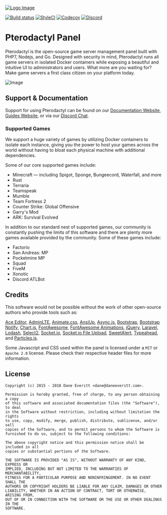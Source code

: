 [![Logo Image](https://cdn.pterodactyl.io/logos/new/pterodactyl_logo.png)](https://pterodactyl.io)

[![Build status](https://img.shields.io/travis/pterodactyl/panel/develop.svg?style=flat-square)](https://travis-ci.org/pterodactyl/panel)
[![StyleCI](https://styleci.io/repos/47508644/shield?branch=develop)](https://styleci.io/repos/47508644)
[![Codecov](https://img.shields.io/codecov/c/github/pterodactyl/panel/develop.svg?style=flat-square)](https://codecov.io/gh/Pterodactyl/Panel)
[![Discord](https://img.shields.io/discord/122900397965705216.svg?style=flat-square&label=Discord)](https://pterodactyl.io/discord)

# Pterodactyl Panel

Pterodactyl is the open-source game server management panel built with PHP7, Nodejs, and Go. Designed with security in mind, Pterodactyl runs all game servers in isolated Docker containers while exposing a beautiful and intuitive UI to administrators and users.
What more are you waiting for? Make game servers a first class citizen on your platform today.

![Image](https://cdn.pterodactyl.io/site-assets/mockup-macbook-grey.png)

## Support & Documentation
Support for using Pterodactyl can be found on our [Documentation Website](https://pterodactyl.io/project/introduction.html), [Guides Website](https://pterodactyl.io/community/about.html), or via our [Discord Chat](https://discord.gg/QRDZvVm).

### Supported Games
We support a huge variety of games by utilizing Docker containers to isolate each instance, giving you the power to host your games across the world without having to bloat each physical machine with additional dependencies.

Some of our core supported games include:

* Minecraft — including Spigot, Sponge, Bungeecord, Waterfall, and more
* Rust
* Terraria
* Teamspeak
* Mumble
* Team Fortress 2
* Counter Strike: Global Offensive
* Garry's Mod
* ARK: Survival Evolved

In addition to our standard nest of supported games, our community is constantly pushing the limits of this software and there are plenty more games available provided by the community. Some of these games include:

* Factorio
* San Andreas: MP
* Pocketmine MP
* Squad
* FiveM
* Xonotic
* Discord ATLBot

## Credits
This software would not be possible without the work of other open-source authors who provide tools such as:

[Ace Editor](https://ace.c9.io), [AdminLTE](https://almsaeedstudio.com), [Animate.css](http://daneden.github.io/animate.css/), [AnsiUp](https://github.com/drudru/ansi_up), [Async.js](https://github.com/caolan/async), 
[Bootstrap](http://getbootstrap.com), [Bootstrap Notify](http://bootstrap-notify.remabledesigns.com), [Chart.js](http://www.chartjs.org), [FontAwesome](http://fontawesome.io),
[FontAwesome Animations](https://github.com/l-lin/font-awesome-animation), [jQuery](http://jquery.com), [Laravel](https://laravel.com), [Lodash](https://lodash.com),
[Select2](https://select2.github.io), [Socket.io](http://socket.io), [Socket.io File Upload](https://github.com/vote539/socketio-file-upload), [SweetAlert](http://t4t5.github.io/sweetalert),
[Typeahead](https://github.com/bassjobsen/Bootstrap-3-Typeahead), and [Particles.js](http://vincentgarreau.com/particles.js).

Some Javascript and CSS used within the panel is licensed under a `MIT` or `Apache 2.0` license. Please check their respective header files for more information.

## License
```
Copyright (c) 2015 - 2018 Dane Everitt <dane@daneeveritt.com>.

Permission is hereby granted, free of charge, to any person obtaining a copy
of this software and associated documentation files (the "Software"), to deal
in the Software without restriction, including without limitation the rights
to use, copy, modify, merge, publish, distribute, sublicense, and/or sell
copies of the Software, and to permit persons to whom the Software is
furnished to do so, subject to the following conditions:

The above copyright notice and this permission notice shall be included in all
copies or substantial portions of the Software.

THE SOFTWARE IS PROVIDED "AS IS", WITHOUT WARRANTY OF ANY KIND, EXPRESS OR
IMPLIED, INCLUDING BUT NOT LIMITED TO THE WARRANTIES OF MERCHANTABILITY,
FITNESS FOR A PARTICULAR PURPOSE AND NONINFRINGEMENT. IN NO EVENT SHALL THE
AUTHORS OR COPYRIGHT HOLDERS BE LIABLE FOR ANY CLAIM, DAMAGES OR OTHER
LIABILITY, WHETHER IN AN ACTION OF CONTRACT, TORT OR OTHERWISE, ARISING FROM,
OUT OF OR IN CONNECTION WITH THE SOFTWARE OR THE USE OR OTHER DEALINGS IN THE
SOFTWARE.
```
